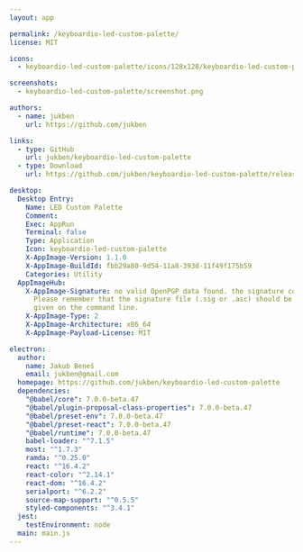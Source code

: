```yaml
---
layout: app

permalink: /keyboardio-led-custom-palette/
license: MIT

icons:
  - keyboardio-led-custom-palette/icons/128x128/keyboardio-led-custom-palette.png

screenshots:
  - keyboardio-led-custom-palette/screenshot.png

authors:
  - name: jukben
    url: https://github.com/jukben

links:
  - type: GitHub
    url: jukben/keyboardio-led-custom-palette
  - type: Download
    url: https://github.com/jukben/keyboardio-led-custom-palette/releases

desktop:
  Desktop Entry:
    Name: LED Custom Palette
    Comment: 
    Exec: AppRun
    Terminal: false
    Type: Application
    Icon: keyboardio-led-custom-palette
    X-AppImage-Version: 1.1.0
    X-AppImage-BuildId: fbb29a80-9d54-11a8-393d-11f49f175b59
    Categories: Utility
  AppImageHub:
    X-AppImage-Signature: no valid OpenPGP data found. the signature could not be verified.
      Please remember that the signature file (.sig or .asc) should be the first file
      given on the command line.
    X-AppImage-Type: 2
    X-AppImage-Architecture: x86_64
    X-AppImage-Payload-License: MIT

electron:
  author:
    name: Jakub Beneš
    email: jukben@gmail.com
  homepage: https://github.com/jukben/keyboardio-led-custom-palette
  dependencies:
    "@babel/core": 7.0.0-beta.47
    "@babel/plugin-proposal-class-properties": 7.0.0-beta.47
    "@babel/preset-env": 7.0.0-beta.47
    "@babel/preset-react": 7.0.0-beta.47
    "@babel/runtime": 7.0.0-beta.47
    babel-loader: "^7.1.5"
    most: "^1.7.3"
    ramda: "^0.25.0"
    react: "^16.4.2"
    react-color: "^2.14.1"
    react-dom: "^16.4.2"
    serialport: "^6.2.2"
    source-map-support: "^0.5.5"
    styled-components: "^3.4.1"
  jest:
    testEnvironment: node
  main: main.js
---
```

